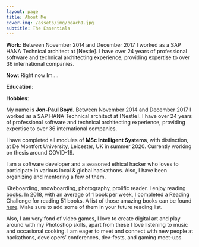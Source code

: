 ```yaml
---
layout: page
title: About Me
cover-img: /assets/img/beach1.jpg
subtitle: The Essentials
---
```


**Work**: Between November 2014 and December 2017 I worked as a SAP HANA Technical architect at [Nestle]. I have over 24 
years of professional software and technical architecting experience, providing expertise to over 36 international companies.

**Now**: Right now Im....

**Education**: 

**Hobbies**:  

<div id="aboutme-section">
    <p class="about-text">
        <span class="fa fa-briefcase about-icon"></span>
            My name is <strong>Jon-Paul Boyd</strong>. Between November 2014 and December 2017 I worked as a SAP HANA Technical 
            architect at [Nestle]. I have over 24 years of professional software and technical architecting experience, 
            providing expertise to over 36 international companies.
    </p>
    <p class="about-text">
        <span class="fa fa-graduation-cap about-icon"></span>
        I have completed all modules of <strong>MSc Intelligent Systems</strong>, with distinction, at De Montfort University, Leicester, UK in summer 2020. Currently working on thesis around COVID-19.        
    </p>
    <p class="about-text">
    <span class="fa fa-code about-icon"></span>
    I am a software developer and a seasoned ethical hacker who loves to participate in various local & global hackathons. Also, I have been organizing and mentoring a few of them.
    </p>
    <p class="about-text">
    <span class="fa fa-book about-icon"></span>
    Kiteboarding, snowboarding, photography, prolific reader. I enjoy reading <a target="_blank" href="https://www.anudit.in/books/">books</a>. In 2018, with an average of 1 book per week, I completed a Reading Challenge for reading 51 books. A list of those amazing books can be found <a target="_blank" href="https://www.goodreads.com/user/year_in_books/2018/82771249">here</a>. Make sure to add some of them in your future reading list.
    </p>
    <p class="about-text">
    <span class="fa fa-heart about-icon"></span>
    Also, I am very fond of video games, I love to create digital art and play around with my Photoshop skills, apart from these I love listening to music and occasional cooking. I am eager to meet and connect with new people at hackathons, developers’ conferences, dev-fests, and gaming meet-ups.
    </p>
